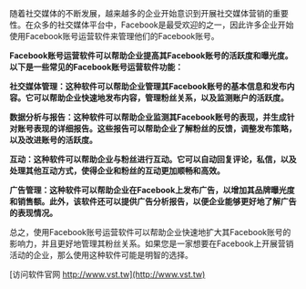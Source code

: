 随着社交媒体的不断发展，越来越多的企业开始意识到开展社交媒体营销的重要性。在众多的社交媒体平台中，Facebook是最受欢迎的之一，因此许多企业开始使用Facebook账号运营软件来管理他们的Facebook账号。

**Facebook账号运营软件可以帮助企业提高其Facebook账号的活跃度和曝光度。以下是一些常见的Facebook账号运营软件功能：**

**社交媒体管理：这种软件可以帮助企业管理其Facebook账号的基本信息和发布内容。它可以帮助企业快速地发布内容，管理粉丝关系，以及监测账户的活跃度。**

**数据分析与报告：这种软件可以帮助企业监测其Facebook账号的表现，并生成针对账号表现的详细报告。这些报告可以帮助企业了解粉丝的反馈，调整发布策略，以及改进账号的活跃度。**

**互动：这种软件可以帮助企业与粉丝进行互动。它可以自动回复评论，私信，以及处理其他互动方式，使得企业和粉丝的互动更加顺畅和高效。**

**广告管理：这种软件可以帮助企业在Facebook上发布广告，以增加其品牌曝光度和销售额。此外，该软件还可以提供广告分析报告，以便企业能够更好地了解广告的表现情况。**

总之，使用Facebook账号运营软件可以帮助企业快速地扩大其Facebook账号的影响力，并且更好地管理其粉丝关系。如果您是一家想要在Facebook上开展营销活动的企业，那么使用这种软件可能是明智的选择。


[访问软件官网 http://www.vst.tw](http://www.vst.tw)
